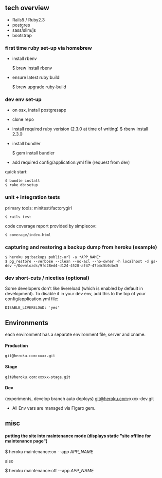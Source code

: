 ## tech overview

* Rails5 / Ruby2.3
* postgres
* sass/slim/js
* bootstrap

### first time ruby set-up via homebrew

* install rbenv

    $ brew install rbenv

* ensure latest ruby build

    $ brew upgrade ruby-build

### dev env set-up

* on osx, install postgresapp

* clone repo

* install required ruby verision (2.3.0 at time of writing)
    $ rbenv install 2.3.0

* install bundler

    $ gem install bundler


* add required config/application.yml file (request from dev)

quick start:

    $ bundle install
    $ rake db:setup


### unit + integration tests

primary tools: minitest/factorygirl

    $ rails test

code coverage report provided by simplecov:

    $ coverage/index.html

### capturing and restoring a backup dump from heroku (example)

    $ heroku pg:backups public-url -a *APP_NAME*
    $ pg_restore --verbose --clean --no-acl --no-owner -h localhost -d gs-dev ~/Downloads/9fd28ed4-d124-4520-af47-47b4c5b0dbc5


###  dev short-cuts / niceties (optional)

Some developers don't like livereload (which is enabled by default in development).  To disable it in your dev env, add this to the top of your config/application.yml file:

    DISABLE_LIVERELOAD: 'yes'


## Environments

each environment has a separate environment file, server and cname.

#### Production
    git@heroku.com:xxxx.git

#### Stage

    git@heroku.com:xxxxx-stage.git

#### Dev
(experiments, develop branch auto deploys)
    git@heroku.com:xxxx-dev.git


* All Env vars are managed via Figaro gem.


## misc

#### putting the site into maintenance mode (displays static "site offline for maintenance page")

  $ heroku maintenance:on --app *APP_NAME*

also

  $ heroku maintenance:off --app *APP_NAME*


